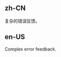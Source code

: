 ## zh-CN

复杂的错误反馈。

## en-US

Complex error feedback.

<style>
.site-result-demo-error-icon {
  color: red;
}
</style>

<style>
[data-theme="dark"] .site-result-demo-error-icon {
  color: #a61d24;
}
</style>
